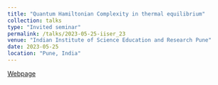 ```yaml
---
title: "Quantum Hamiltonian Complexity in thermal equilibrium"
collection: talks
type: "Invited seminar"
permalink: /talks/2023-05-25-iiser_23
venue: "Indian Institute of Science Education and Research Pune"
date: 2023-05-25
location: "Pune, India"
---
```


[Webpage](https://www.iiserpune.ac.in/events/3561/quantum-hamiltonian-complexity-in-thermal-equilibrium)
